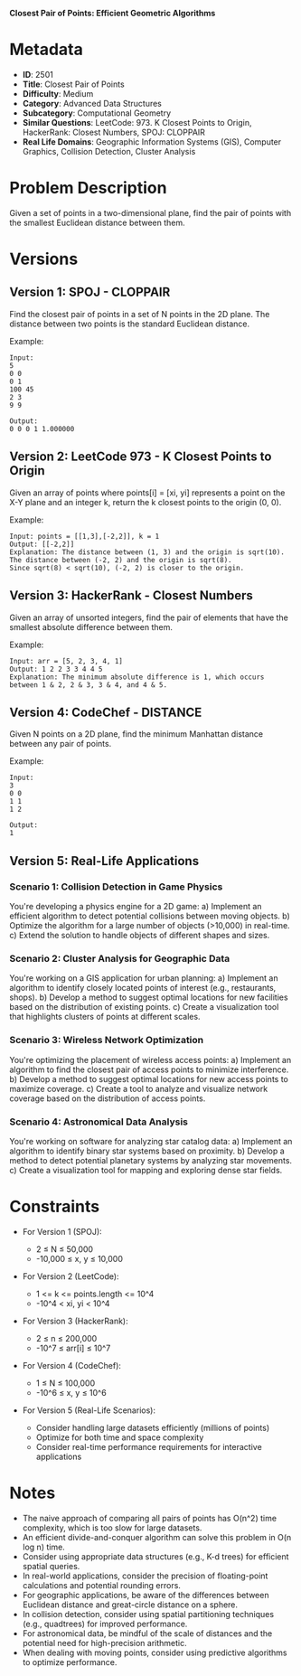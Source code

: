 **Closest Pair of Points: Efficient Geometric Algorithms**

# Metadata

- **ID**: 2501
- **Title**: Closest Pair of Points
- **Difficulty**: Medium
- **Category**: Advanced Data Structures
- **Subcategory**: Computational Geometry
- **Similar Questions**: LeetCode: 973. K Closest Points to Origin, HackerRank: Closest Numbers, SPOJ: CLOPPAIR
- **Real Life Domains**: Geographic Information Systems (GIS), Computer Graphics, Collision Detection, Cluster Analysis

# Problem Description

Given a set of points in a two-dimensional plane, find the pair of points with the smallest Euclidean distance between them.

# Versions

## Version 1: SPOJ - CLOPPAIR

Find the closest pair of points in a set of N points in the 2D plane. The distance between two points is the standard Euclidean distance.

Example:

```
Input:
5
0 0
0 1
100 45
2 3
9 9

Output:
0 0 0 1 1.000000
```

## Version 2: LeetCode 973 - K Closest Points to Origin

Given an array of points where points[i] = [xi, yi] represents a point on the X-Y plane and an integer k, return the k closest points to the origin (0, 0).

Example:

```
Input: points = [[1,3],[-2,2]], k = 1
Output: [[-2,2]]
Explanation: The distance between (1, 3) and the origin is sqrt(10).
The distance between (-2, 2) and the origin is sqrt(8).
Since sqrt(8) < sqrt(10), (-2, 2) is closer to the origin.
```

## Version 3: HackerRank - Closest Numbers

Given an array of unsorted integers, find the pair of elements that have the smallest absolute difference between them.

Example:

```
Input: arr = [5, 2, 3, 4, 1]
Output: 1 2 2 3 3 4 4 5
Explanation: The minimum absolute difference is 1, which occurs between 1 & 2, 2 & 3, 3 & 4, and 4 & 5.
```

## Version 4: CodeChef - DISTANCE

Given N points on a 2D plane, find the minimum Manhattan distance between any pair of points.

Example:

```
Input:
3
0 0
1 1
1 2

Output:
1
```

## Version 5: Real-Life Applications

### Scenario 1: Collision Detection in Game Physics

You're developing a physics engine for a 2D game:
a) Implement an efficient algorithm to detect potential collisions between moving objects.
b) Optimize the algorithm for a large number of objects (>10,000) in real-time.
c) Extend the solution to handle objects of different shapes and sizes.

### Scenario 2: Cluster Analysis for Geographic Data

You're working on a GIS application for urban planning:
a) Implement an algorithm to identify closely located points of interest (e.g., restaurants, shops).
b) Develop a method to suggest optimal locations for new facilities based on the distribution of existing points.
c) Create a visualization tool that highlights clusters of points at different scales.

### Scenario 3: Wireless Network Optimization

You're optimizing the placement of wireless access points:
a) Implement an algorithm to find the closest pair of access points to minimize interference.
b) Develop a method to suggest optimal locations for new access points to maximize coverage.
c) Create a tool to analyze and visualize network coverage based on the distribution of access points.

### Scenario 4: Astronomical Data Analysis

You're working on software for analyzing star catalog data:
a) Implement an algorithm to identify binary star systems based on proximity.
b) Develop a method to detect potential planetary systems by analyzing star movements.
c) Create a visualization tool for mapping and exploring dense star fields.

# Constraints

- For Version 1 (SPOJ):

  - 2 ≤ N ≤ 50,000
  - -10,000 ≤ x, y ≤ 10,000

- For Version 2 (LeetCode):

  - 1 <= k <= points.length <= 10^4
  - -10^4 < xi, yi < 10^4

- For Version 3 (HackerRank):

  - 2 ≤ n ≤ 200,000
  - -10^7 ≤ arr[i] ≤ 10^7

- For Version 4 (CodeChef):

  - 1 ≤ N ≤ 100,000
  - -10^6 ≤ x, y ≤ 10^6

- For Version 5 (Real-Life Scenarios):
  - Consider handling large datasets efficiently (millions of points)
  - Optimize for both time and space complexity
  - Consider real-time performance requirements for interactive applications

# Notes

- The naive approach of comparing all pairs of points has O(n^2) time complexity, which is too slow for large datasets.
- An efficient divide-and-conquer algorithm can solve this problem in O(n log n) time.
- Consider using appropriate data structures (e.g., K-d trees) for efficient spatial queries.
- In real-world applications, consider the precision of floating-point calculations and potential rounding errors.
- For geographic applications, be aware of the differences between Euclidean distance and great-circle distance on a sphere.
- In collision detection, consider using spatial partitioning techniques (e.g., quadtrees) for improved performance.
- For astronomical data, be mindful of the scale of distances and the potential need for high-precision arithmetic.
- When dealing with moving points, consider using predictive algorithms to optimize performance.
